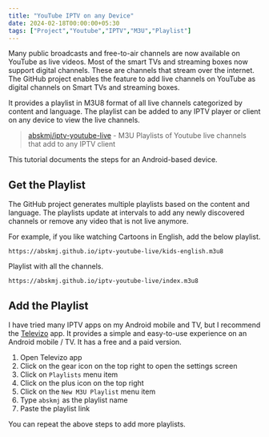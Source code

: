 ```yaml
---
title: "YouTube IPTV on any Device"
date: 2024-02-18T00:00:00+05:30
tags: ["Project","Youtube","IPTV","M3U","Playlist"]
---
```


Many public broadcasts and free-to-air channels are now available on YouTube as live videos. Most of the smart TVs and streaming boxes now support digital channels. These are channels that stream over the internet. The GitHub project enables the feature to add live channels on YouTube as digital channels on Smart TVs and streaming boxes.

It provides a playlist in M3U8 format of all live channels categorized by content and language. The playlist can be added to any IPTV player or client on any device to view the live channels.

> [abskmj/iptv-youtube-live](https://github.com/abskmj/iptv-youtube-live) - M3U Playlists of Youtube live channels that add to any IPTV client 

This tutorial documents the steps for an Android-based device.

## Get the Playlist
The GitHub project generates multiple playlists based on the content and language. The playlists update at intervals to add any newly discovered channels or remove any video that is not live anymore. 

For example, if you like watching Cartoons in English, add the below playlist.
```
https://abskmj.github.io/iptv-youtube-live/kids-english.m3u8
```

Playlist with all the channels.
```
https://abskmj.github.io/iptv-youtube-live/index.m3u8
``` 

## Add the Playlist
I have tried many IPTV apps on my Android mobile and TV, but I recommend the [Televizo](https://televizo.net/) app. It provides a simple and easy-to-use experience on an Android mobile / TV. It has a free and a paid version.

1. Open Televizo app
2. Click on the gear icon on the top right to open the settings screen
3. Click on `Playlists` menu item
4. Click on the plus icon on the top right
5. Click on the `New M3U Playlist` menu item
6. Type `abskmj` as the playlist name
7. Paste the playlist link

You can repeat the above steps to add more playlists.